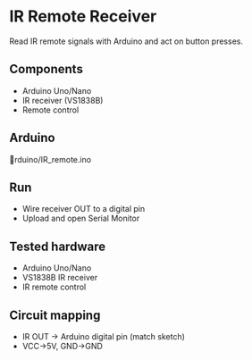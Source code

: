 # IR Remote Receiver

Read IR remote signals with Arduino and act on button presses.

## Components
- Arduino Uno/Nano
- IR receiver (VS1838B)
- Remote control

## Arduino
rduino/IR_remote.ino

## Run
- Wire receiver OUT to a digital pin
- Upload and open Serial Monitor

## Tested hardware
- Arduino Uno/Nano
- VS1838B IR receiver
- IR remote control

## Circuit mapping
- IR OUT -> Arduino digital pin (match sketch)
- VCC->5V, GND->GND
